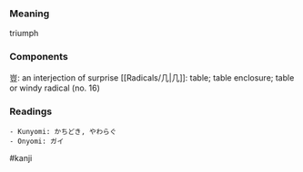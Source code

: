 ### Meaning

triumph

### Components

豈: an interjection of surprise [[Radicals/几|几]]: table; table enclosure; table or windy radical (no. 16)

### Readings

```
- Kunyomi: かちどき, やわらぐ
- Onyomi: ガイ
```

#kanji